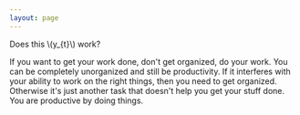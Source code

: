 ```yaml
---
layout: page
---
```


Does this \\(y_{t}\\) work?

If you want to get your work done, don't get organized, do your work. You can be completely unorganized and still be productivity. If it interferes with your ability to work on the right things, then you need to get organized. Otherwise it's just another task that doesn't help you get your stuff done. You are productive by doing things.
